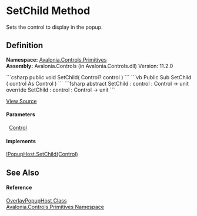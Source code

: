 # SetChild Method


Sets the control to display in the popup.



## Definition
**Namespace:** <a href="N_Avalonia_Controls_Primitives">Avalonia.Controls.Primitives</a>  
**Assembly:** Avalonia.Controls (in Avalonia.Controls.dll) Version: 11.2.0

<Tabs groupId="api-code-preview">
<TabItem value="csharp" label="C#">
```csharp
public void SetChild(
	Control? control
)
```
</TabItem>
<TabItem value="vb" label="VB">
```vb
Public Sub SetChild ( 
	control As Control
)
```
</TabItem>
<TabItem value="fsharp" label="F#">
```fsharp
abstract SetChild : 
        control : Control -> unit 
override SetChild : 
        control : Control -> unit 
```
</TabItem>
</Tabs>



<a href="https://github.com/AvaloniaUI/Avalonia/tree/master/src/Avalonia.Controls/Primitives/OverlayPopupHost.cs#L44" title="View the source code">View Source</a>



#### Parameters
<dl><dt>  <a href="T_Avalonia_Controls_Control">Control</a></dt><dd /></dl>

#### Implements
<a href="M_Avalonia_Controls_Primitives_IPopupHost_SetChild">IPopupHost.SetChild(Control)</a>  


## See Also


#### Reference
<a href="T_Avalonia_Controls_Primitives_OverlayPopupHost">OverlayPopupHost Class</a>  
<a href="N_Avalonia_Controls_Primitives">Avalonia.Controls.Primitives Namespace</a>  

